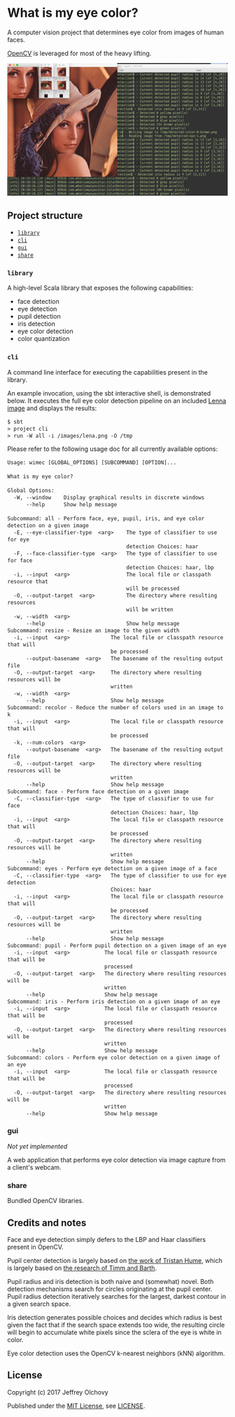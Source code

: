 # What is my eye color?
A computer vision project that determines eye color from images of human faces.

[OpenCV](https://opencv.org) is leveraged for most of the heavy lifting.

![Screenshot of CLI output when run against the 'Lenna' image](screenshots/wimec-lena-output.png)

## Project structure

- [`library`](#library)
- [`cli`](#cli)
- [`gui`](#gui)
- [`share`](#share)

### `library`
A high-level Scala library that exposes the following capabilities:

- face detection
- eye detection
- pupil detection
- iris detection
- eye color detection
- color quantization

### `cli`
A command line interface for executing the capabilities present in the library.

An example invocation, using the sbt interactive shell, is demonstrated below. It executes the full eye color detection pipeline on an included [Lenna image](https://en.wikipedia.org/wiki/Lenna) and displays the results:
```
$ sbt
> project cli
> run -W all -i /images/lena.png -O /tmp
```

Please refer to the following usage doc for all currently available options:
```
Usage: wimec [GLOBAL_OPTIONS] [SUBCOMMAND] [OPTION]...

What is my eye color?

Global Options:
  -W, --window    Display graphical results in discrete windows
      --help      Show help message

Subcommand: all - Perform face, eye, pupil, iris, and eye color detection on a given image
  -E, --eye-classifier-type  <arg>    The type of classifier to use for eye
                                      detection Choices: haar
  -F, --face-classifier-type  <arg>   The type of classifier to use for face
                                      detection Choices: haar, lbp
  -i, --input  <arg>                  The local file or classpath resource that
                                      will be processed
  -O, --output-target  <arg>          The directory where resulting resources
                                      will be written
  -w, --width  <arg>
      --help                          Show help message
Subcommand: resize - Resize an image to the given width
  -i, --input  <arg>             The local file or classpath resource that will
                                 be processed
      --output-basename  <arg>   The basename of the resulting output file
  -O, --output-target  <arg>     The directory where resulting resources will be
                                 written
  -w, --width  <arg>
      --help                     Show help message
Subcommand: recolor - Reduce the number of colors used in an image to k
  -i, --input  <arg>             The local file or classpath resource that will
                                 be processed
  -k, --num-colors  <arg>
      --output-basename  <arg>   The basename of the resulting output file
  -O, --output-target  <arg>     The directory where resulting resources will be
                                 written
      --help                     Show help message
Subcommand: face - Perform face detection on a given image
  -C, --classifier-type  <arg>   The type of classifier to use for face
                                 detection Choices: haar, lbp
  -i, --input  <arg>             The local file or classpath resource that will
                                 be processed
  -O, --output-target  <arg>     The directory where resulting resources will be
                                 written
      --help                     Show help message
Subcommand: eyes - Perform eye detection on a given image of a face
  -C, --classifier-type  <arg>   The type of classifier to use for eye detection
                                 Choices: haar
  -i, --input  <arg>             The local file or classpath resource that will
                                 be processed
  -O, --output-target  <arg>     The directory where resulting resources will be
                                 written
      --help                     Show help message
Subcommand: pupil - Perform pupil detection on a given image of an eye
  -i, --input  <arg>           The local file or classpath resource that will be
                               processed
  -O, --output-target  <arg>   The directory where resulting resources will be
                               written
      --help                   Show help message
Subcommand: iris - Perform iris detection on a given image of an eye
  -i, --input  <arg>           The local file or classpath resource that will be
                               processed
  -O, --output-target  <arg>   The directory where resulting resources will be
                               written
      --help                   Show help message
Subcommand: colors - Perform eye color detection on a given image of an eye
  -i, --input  <arg>           The local file or classpath resource that will be
                               processed
  -O, --output-target  <arg>   The directory where resulting resources will be
                               written
      --help                   Show help message
```

### gui
*Not yet implemented*

A web application that performs eye color detection via image capture from a client's webcam.

### share
Bundled OpenCV libraries.

## Credits and notes
Face and eye detection simply defers to the LBP and Haar classifiers present in OpenCV.

Pupil center detection is largely based on [the work of Tristan Hume](http://thume.ca/projects/2012/11/04/simple-accurate-eye-center-tracking-in-opencv/), which is largely based on [the research of Timm and Barth](http://www.inb.uni-luebeck.de/publikationen/pdfs/TiBa11b.pdf).

Pupil radius and iris detection is both naive and (somewhat) novel. Both detection mechanisms search for circles originating at the pupil center. Pupil radius detection iteratively searches for the largest, darkest contour in a given search space.

Iris detection generates possible choices and decides which radius is best given the fact that if the search space extends too wide, the resulting circle will begin to accumulate white pixels since the sclera of the eye is white in color.

Eye color detection uses the OpenCV k-nearest neighbors (kNN) algorithm.

## License
Copyright (c) 2017 Jeffrey Olchovy

Published under the [MIT License](https://opensource.org/licenses/MIT), see [LICENSE](LICENSE).
